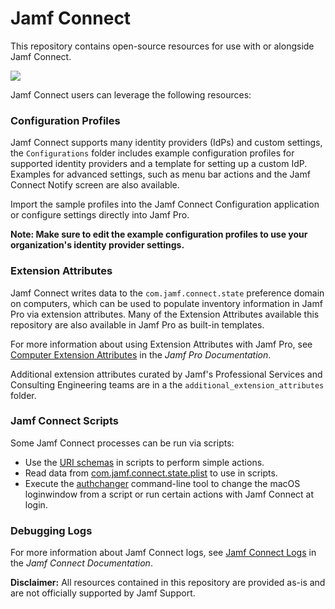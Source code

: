 # Jamf Connect

This repository contains open-source resources for use with or alongside Jamf Connect.

![](https://resources.jamf.com/images/logos/Jamf-Connect-color.png)

Jamf Connect users can leverage the following resources:

### Configuration Profiles

Jamf Connect supports many identity providers (IdPs) and custom settings, the `Configurations` folder includes example configuration profiles for supported identity providers and a template for setting up a custom IdP. Examples for advanced settings, such as menu bar actions and the Jamf Connect Notify screen are also available.

Import the sample profiles into the Jamf Connect Configuration application or configure settings directly into Jamf Pro.

**Note: Make sure to edit the example configuration profiles to use your organization's identity provider settings.**

### Extension Attributes

Jamf Connect writes data to the `com.jamf.connect.state` preference domain on computers, which can be used to populate inventory information in Jamf Pro via extension attributes. Many of the Extension Attributes available this repository are also available in Jamf Pro as built-in templates.

For more information about using Extension Attributes with Jamf Pro, see [Computer Extension Attributes](https://docs.jamf.com/jamf-pro/administrator-guide/Computer_Extension_Attributes.html) in the _Jamf Pro Documentation_.

Additional extension attributes curated by Jamf's Professional Services and Consulting Engineering teams are in a the `additional_extension_attributes` folder.

### Jamf Connect Scripts

Some Jamf Connect processes can be run via scripts:

- Use the [URI schemas](https://docs.jamf.com/jamf-connect/documentation/Jamf_Connect_URL_Scheme.html) in scripts to perform simple actions.
- Read data from [com.jamf.connect.state.plist](https://docs.jamf.com/jamf-connect/documentation/State_Settings_and_User_Status.html) to use in scripts.
- Execute the [authchanger](https://docs.jamf.com/jamf-connect/documentation/authchanger.html) command-line tool to change the macOS loginwindow from a script or run certain actions with Jamf Connect at login.

### Debugging Logs

For more information about Jamf Connect logs, see [Jamf Connect Logs](https://docs.jamf.com/jamf-connect/documentation/Jamf_Connect_Logs.html) in the _Jamf Connect Documentation_.

**Disclaimer:** All resources contained in this repository are provided as-is and are not officially supported by Jamf Support.
